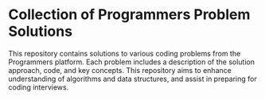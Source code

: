 # Collection of Programmers Problem Solutions
This repository contains solutions to various coding problems from the Programmers platform. Each problem includes a description of the solution approach, code, and key concepts. This repository aims to enhance understanding of algorithms and data structures, and assist in preparing for coding interviews.
